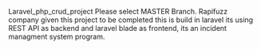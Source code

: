 Laravel_php_crud_project
Please select MASTER Branch. Rapifuzz company given this project to be completed this is build in laravel its using REST API as backend and laravel blade as frontend, its an incident managment system program. 
